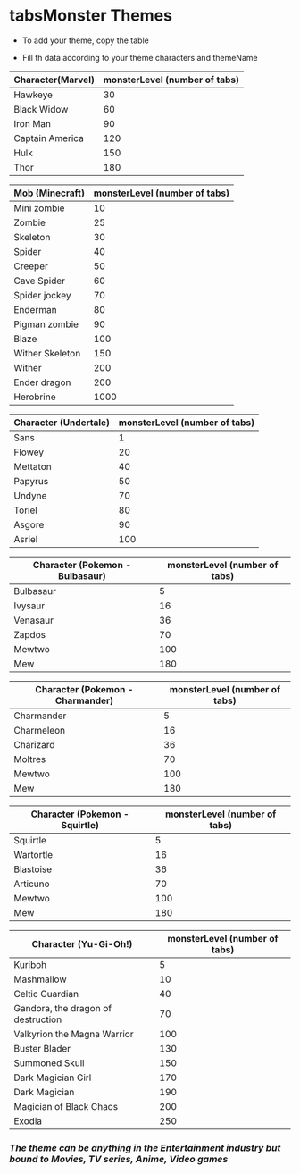 # tabsMonster Themes

- To add your theme, copy the table

- Fill th data according to your theme characters and themeName

<!--Copy starting point-->

| Character(Marvel)        | monsterLevel    (number of tabs)|
| ----------------- | ------------------------------------------------------------------ |
| Hawkeye | 30 |
| Black Widow | 60 |
| Iron Man | 90 |
| Captain America | 120 |
| Hulk | 150 |
| Thor | 180 |

<!--Copy ending point-->

<!--Copy starting point-->

| Mob (Minecraft)        | monsterLevel    (number of tabs)|
| ----------------- | ------------------------------------------------------------------ |
| Mini zombie | 10 |
| Zombie | 25 |
| Skeleton | 30 |
| Spider | 40 |
| Creeper | 50 |
| Cave Spider | 60 |
| Spider jockey | 70 |
| Enderman | 80 |
| Pigman zombie | 90 |
| Blaze | 100 |
| Wither Skeleton | 150 |
| Wither | 200 |
| Ender dragon | 200 |
| Herobrine | 1000 |

<!--Copy ending point-->

<!--Copy starting point-->

| Character (Undertale)        | monsterLevel    (number of tabs)|
| ----------------- | ------------------------------------------------------------------ |
| Sans | 1 |
| Flowey | 20 |
| Mettaton | 40 |
| Papyrus | 50 |
| Undyne | 70 |
| Toriel | 80 |
| Asgore | 90 |
| Asriel | 100 |

<!--Copy ending point-->

<!--Copy starting point-->

| Character (Pokemon - Bulbasaur)        | monsterLevel    (number of tabs)|
| ----------------- | ------------------------------------------------------------------ |
| Bulbasaur | 5 |
| Ivysaur | 16 |
| Venasaur | 36 |
| Zapdos | 70 |
| Mewtwo | 100 |
| Mew | 180 |

<!--Copy ending point-->

<!--Copy starting point-->

| Character (Pokemon - Charmander)        | monsterLevel    (number of tabs)|
| ----------------- | ------------------------------------------------------------------ |
| Charmander | 5 |
| Charmeleon | 16 |
| Charizard | 36 |
| Moltres | 70 |
| Mewtwo | 100 |
| Mew | 180 |

<!--Copy ending point-->

<!--Copy starting point-->

| Character (Pokemon - Squirtle)        | monsterLevel    (number of tabs)|
| ----------------- | ------------------------------------------------------------------ |
| Squirtle | 5 |
| Wartortle | 16 |
| Blastoise | 36 |
| Articuno | 70 |
| Mewtwo | 100 |
| Mew | 180 |

<!--Copy ending point-->

<!--Copy starting point-->

| Character (Yu-Gi-Oh!)        | monsterLevel    (number of tabs)|
| ----------------- | ------------------------------------------------------------------ |
| Kuriboh | 5 |
| Mashmallow | 10 |
| Celtic Guardian | 40 |
| Gandora, the dragon of destruction | 70 |
| Valkyrion the Magna Warrior | 100 |
| Buster Blader | 130 |
| Summoned Skull | 150 |
| Dark Magician Girl | 170 |
| Dark Magician | 190 |
| Magician of Black Chaos | 200 |
| Exodia | 250 |

<!--Copy ending point-->

###  *The theme can be anything in the Entertainment industry but bound to Movies, TV series, Anime, Video games*


